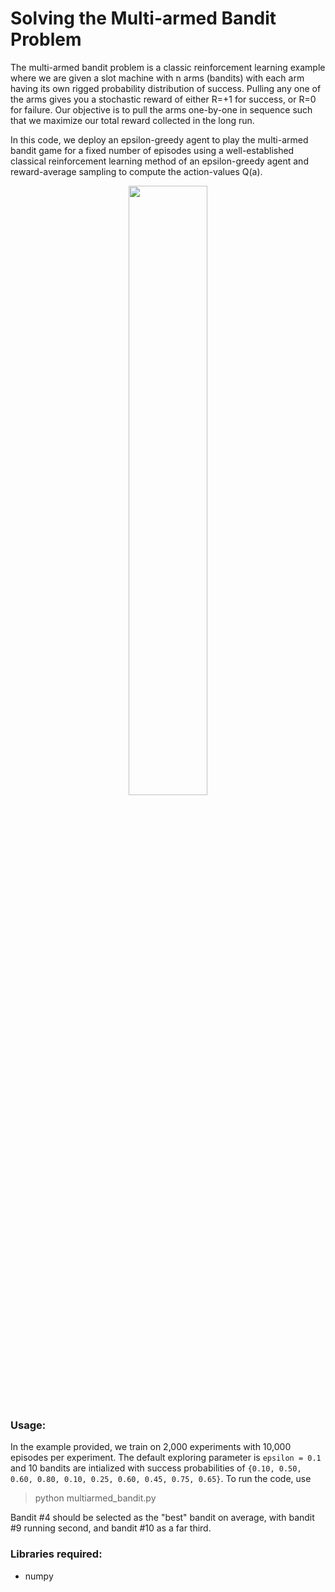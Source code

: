 # Solving the Multi-armed Bandit Problem

The multi-armed bandit problem is a classic reinforcement learning example where we are given a slot machine with n arms (bandits) with each arm having its own rigged probability distribution of success. Pulling any one of the arms gives you a stochastic reward of either R=+1 for success, or R=0 for failure. Our objective is to pull the arms one-by-one in sequence such that we maximize our total reward collected in the long run.

In this code, we deploy an epsilon-greedy agent to play the multi-armed bandit game for a fixed number of episodes using a well-established classical reinforcement learning method of an epsilon-greedy agent and reward-average sampling to compute the action-values Q(a).


<p align="center">
<img src="https://github.com/ankonzoid/Deep-Reinforcement-Learning-Tutorials/blob/master/multiarmed_bandit/results/MAB_actions.png"  width="50%">
</p>

### Usage:

In the example provided, we train on 2,000 experiments with 10,000 episodes per experiment. The default exploring parameter is `epsilon = 0.1` and 10 bandits are intialized with success probabilities of `{0.10, 0.50, 0.60, 0.80, 0.10, 0.25, 0.60, 0.45, 0.75, 0.65}`. To run the code, use 

> python multiarmed_bandit.py

Bandit #4 should be selected as the "best" bandit on average, with bandit #9 running second, and bandit #10 as a far third.

### Libraries required:

* numpy
